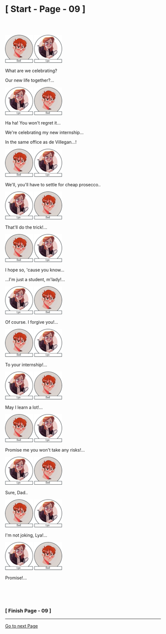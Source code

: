 #						     [ Start - Page - 09 ]
<br>
<br>


![](images/Dad.png) ![](images/Lya-01.png)

What are we celebrating?

Our new life together?...

![](images/Lya-01.png) ![](images/Dad.png)

Ha ha! You won't regret it...

We're celebrating my new internship...

In the same office as de Villegan...!

![](images/Dad.png) ![](images/Lya-01.png)

We'll, you'll have to settle for cheap prosecco..

![](images/Lya-01.png) ![](images/Dad.png)

That'll do the trick!...

![](images/Dad.png) ![](images/Lya-01.png)

I hope so, 'cause you know...

...I'm just a student, m'lady!...

![](images/Lya-01.png)  ![](images/Dad.png)

Of course. I forgive you!...

![](images/Dad.png) ![](images/Lya-01.png)

To your internship!...

![](images/Lya-01.png)  ![](images/Dad.png)

May I learn a lot!...

![](images/Dad.png)  ![](images/Lya-01.png)

Promise me you won't take any risks!...

![](images/Lya-01.png)  ![](images/Dad.png)

Sure, Dad..

![](images/Dad.png)  ![](images/Lya-01.png)

I'm not joking, Lya!...

![](images/Lya-01.png) ![](images/Dad.png) 

Promise!...


<br>
<br>
<br>

###			             [ Finish Page - 09 ]

---
[Go to next Page](https://github.com/batistasilva/Lya-Comic-book/blob/main/Page-10.md)
